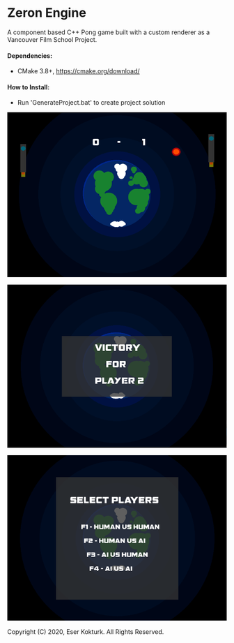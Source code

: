 # Zeron Engine
A component based C++ Pong game built with a custom renderer as a Vancouver Film School Project.

#### Dependencies:
- CMake 3.8+, https://cmake.org/download/

#### How to Install:
- Run 'GenerateProject.bat' to create project solution

![](Assets/Images/1.png)

![](Assets/Images/2.png)

![](Assets/Images/3.png)

Copyright (C) 2020, Eser Kokturk. All Rights Reserved.